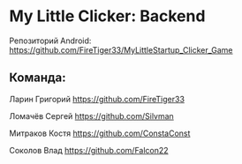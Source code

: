 # My Little Clicker: Backend
Репозиторий Android: https://github.com/FireTiger33/MyLittleStartup_Clicker_Game

## Команда: 
Ларин Григорий https://github.com/FireTiger33

Ломачёв Сергей https://github.com/Silvman

Митраков Костя https://github.com/ConstaConst

Соколов Влад https://github.com/Falcon22
